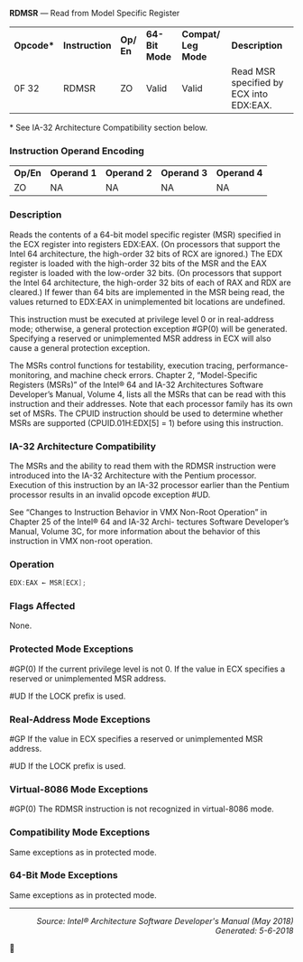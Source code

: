 <b>RDMSR</b> — Read from Model Specific Register
<table>
	<tr>
		<td><b>Opcode*</b></td>
		<td><b>Instruction</b></td>
		<td><b>Op/ En</b></td>
		<td><b>64-Bit Mode</b></td>
		<td><b>Compat/ Leg Mode</b></td>
		<td><b>Description</b></td>
	</tr>
	<tr>
		<td>0F 32</td>
		<td>RDMSR</td>
		<td>ZO</td>
		<td>Valid</td>
		<td>Valid</td>
		<td>Read MSR specified by ECX into EDX:EAX.</td>
	</tr>
</table>

\* See IA-32 Architecture Compatibility section below.

### Instruction Operand Encoding
<table>
	<tr>
		<td><b>Op/En</b></td>
		<td><b>Operand 1</b></td>
		<td><b>Operand 2</b></td>
		<td><b>Operand 3</b></td>
		<td><b>Operand 4</b></td>
	</tr>
	<tr>
		<td>ZO</td>
		<td>NA</td>
		<td>NA</td>
		<td>NA</td>
		<td>NA</td>
	</tr>
</table>


### Description
Reads the contents of a 64-bit model specific register (MSR) specified in the ECX register into registers EDX:EAX.
(On processors that support the Intel 64 architecture, the high-order 32 bits of RCX are ignored.) The EDX register
is loaded with the high-order 32 bits of the MSR and the EAX register is loaded with the low-order 32 bits. (On
processors that support the Intel 64 architecture, the high-order 32 bits of each of RAX and RDX are cleared.) If
fewer than 64 bits are implemented in the MSR being read, the values returned to EDX:EAX in unimplemented bit
locations are undefined.

This instruction must be executed at privilege level 0 or in real-address mode; otherwise, a general protection
exception \#GP(0) will be generated. Specifying a reserved or unimplemented MSR address in ECX will also cause a
general protection exception.

The MSRs control functions for testability, execution tracing, performance-monitoring, and machine check errors.
Chapter 2, “Model-Specific Registers (MSRs)” of the Intel® 64 and IA-32 Architectures Software Developer’s
Manual, Volume 4, lists all the MSRs that can be read with this instruction and their addresses. Note that each
processor family has its own set of MSRs.
The CPUID instruction should be used to determine whether MSRs are supported (CPUID.01H:EDX[5] = 1) before
using this instruction.

### IA-32 Architecture Compatibility

The MSRs and the ability to read them with the RDMSR instruction were introduced into the IA-32 Architecture with
the Pentium processor. Execution of this instruction by an IA-32 processor earlier than the Pentium processor
results in an invalid opcode exception \#UD.

See “Changes to Instruction Behavior in VMX Non-Root Operation” in Chapter 25 of the Intel® 64 and IA-32 Archi-
tectures Software Developer’s Manual, Volume 3C, for more information about the behavior of this instruction in
VMX non-root operation.

### Operation

```java
EDX:EAX ← MSR[ECX];
```
### Flags Affected

None.

### Protected Mode Exceptions

<p>#GP(0)
If the current privilege level is not 0.
If the value in ECX specifies a reserved or unimplemented MSR address.
<p>#UD
If the LOCK prefix is used.

### Real-Address Mode Exceptions
<p>#GP
If the value in ECX specifies a reserved or unimplemented MSR address.
<p>#UD
If the LOCK prefix is used.

### Virtual-8086 Mode Exceptions

<p>#GP(0)
The RDMSR instruction is not recognized in virtual-8086 mode.

### Compatibility Mode Exceptions

Same exceptions as in protected mode.

### 64-Bit Mode Exceptions

Same exceptions as in protected mode.

 --- 
<p align="right"><i>Source: Intel® Architecture Software Developer's Manual (May 2018)<br>Generated: 5-6-2018</i></p>
